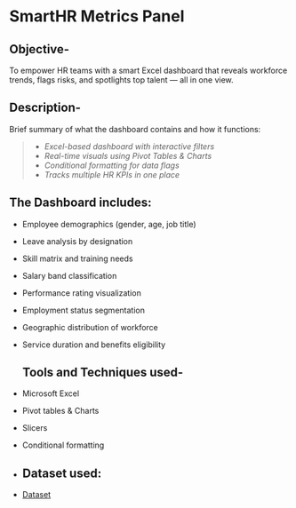# SmartHR Metrics Panel

## Objective-
To empower HR teams with a smart Excel dashboard that reveals workforce trends, flags risks, and spotlights top talent — all in one view.

## Description-
Brief summary of what the dashboard contains and how it functions:

> - *Excel-based dashboard with interactive filters*  
> - *Real-time visuals using Pivot Tables & Charts*  
> - *Conditional formatting for data flags*  
> - *Tracks multiple HR KPIs in one place*

## The Dashboard includes:

- Employee demographics (gender, age, job title)

- Leave analysis by designation

- Skill matrix and training needs

- Salary band classification

- Performance rating visualization

- Employment status segmentation

- Geographic distribution of workforce

- Service duration and benefits eligibility

   ## Tools and Techniques used-

 - Microsoft Excel
 - Pivot tables & Charts
 - Slicers
 - Conditional formatting

 - ## Dataset used:
 - <a href="https://github.com/Neha-Kashyap-15/HR_KPI_Performance_Tracker/blob/main/SmartHR%20Metric%20Panel.xlsx">Dataset</a>
